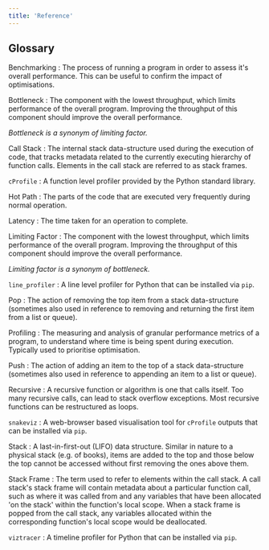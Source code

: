 ```yaml
---
title: 'Reference'
---
```


## Glossary

Benchmarking
: The process of running a program in order to assess it's overall performance. This can be useful to confirm the impact of optimisations.

Bottleneck
: The component with the lowest throughput, which limits performance of the overall program. Improving the throughput of this component should improve the overall performance.

*Bottleneck is a synonym of limiting factor.*

Call Stack
: The internal stack data-structure used during the execution of code, that tracks metadata related to the currently executing hierarchy of function calls. Elements in the call stack are referred to as stack frames.

`cProfile`
: A function level profiler provided by the Python standard library.

Hot Path
: The parts of the code that are executed very frequently during normal operation.

Latency
: The time taken for an operation to complete.

Limiting Factor
: The component with the lowest throughput, which limits performance of the overall program. Improving the throughput of this component should improve the overall performance.

*Limiting factor is a synonym of bottleneck.*

`line_profiler`
: A line level profiler for Python that can be installed via `pip`.

Pop
: The action of removing the top item from a stack data-structure (sometimes also used in reference to removing and returning the first item from a list or queue).

Profiling
: The measuring and analysis of granular performance metrics of a program, to understand where time is being spent during execution. Typically used to prioritise optimisation.

Push
: The action of adding an item to the top of a stack data-structure (sometimes also used in reference to appending an item to a list or queue).

Recursive
: A recursive function or algorithm is one that calls itself. Too many recursive calls, can lead to stack overflow exceptions. Most recursive functions can be restructured as loops.

`snakeviz`
: A web-browser based visualisation tool for `cProfile` outputs that can be installed via `pip`.

Stack
: A last-in-first-out (LIFO) data structure. Similar in nature to a physical stack (e.g. of books), items are added to the top and those below the top cannot be accessed without first removing the ones above them.

Stack Frame
: The term used to refer to elements within the call stack. A call stack's stack frame will contain metadata about a particular function call, such as where it was called from and any variables that have been allocated 'on the stack' within the function's local scope. When a stack frame is popped from the call stack, any variables allocated within the corresponding function's local scope would be deallocated.

`viztracer`
: A timeline profiler for Python that can be installed via `pip`.
